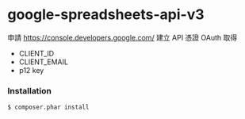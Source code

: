 # google-spreadsheets-api-v3
申請 https://console.developers.google.com/
建立 API 憑證 OAuth
取得
- CLIENT_ID
- CLIENT_EMAIL
- p12 key

### Installation
```sh
$ composer.phar install
```